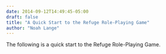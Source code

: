 ```yaml
---
date: 2014-09-12T14:49:45-05:00
draft: false
title: "A Quick Start to the Refuge Role-Playing Game"
author: "Noah Lange"
---
```

The following is a quick start to the Refuge Role-Playing Game.
